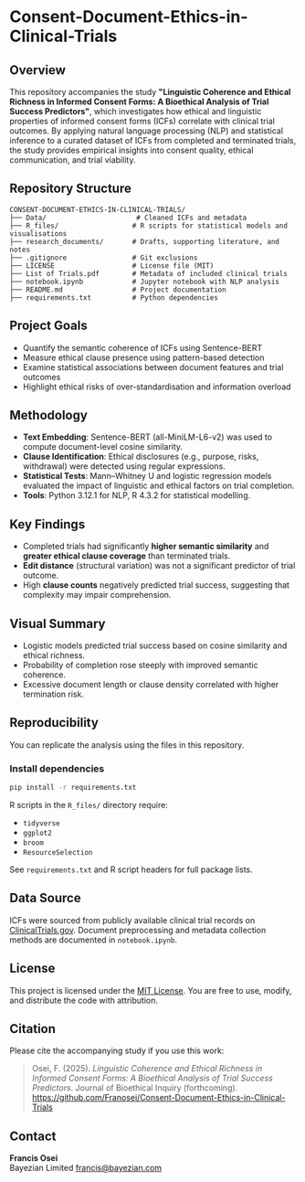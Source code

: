 # Consent-Document-Ethics-in-Clinical-Trials

## Overview

This repository accompanies the study **"Linguistic Coherence and Ethical Richness in Informed Consent Forms: A Bioethical Analysis of Trial Success Predictors"**, which investigates how ethical and linguistic properties of informed consent forms (ICFs) correlate with clinical trial outcomes. By applying natural language processing (NLP) and statistical inference to a curated dataset of ICFs from completed and terminated trials, the study provides empirical insights into consent quality, ethical communication, and trial viability.

## Repository Structure

```
CONSENT-DOCUMENT-ETHICS-IN-CLINICAL-TRIALS/
├── Data/                      # Cleaned ICFs and metadata
├── R_files/                  # R scripts for statistical models and visualisations
├── research_documents/       # Drafts, supporting literature, and notes
├── .gitignore                # Git exclusions
├── LICENSE                   # License file (MIT)
├── List of Trials.pdf        # Metadata of included clinical trials
├── notebook.ipynb            # Jupyter notebook with NLP analysis
├── README.md                 # Project documentation
├── requirements.txt          # Python dependencies
```

## Project Goals

- Quantify the semantic coherence of ICFs using Sentence-BERT
- Measure ethical clause presence using pattern-based detection
- Examine statistical associations between document features and trial outcomes
- Highlight ethical risks of over-standardisation and information overload

## Methodology

- **Text Embedding**: Sentence-BERT (all-MiniLM-L6-v2) was used to compute document-level cosine similarity.
- **Clause Identification**: Ethical disclosures (e.g., purpose, risks, withdrawal) were detected using regular expressions.
- **Statistical Tests**: Mann–Whitney U and logistic regression models evaluated the impact of linguistic and ethical factors on trial completion.
- **Tools**: Python 3.12.1 for NLP, R 4.3.2 for statistical modelling.

## Key Findings

- Completed trials had significantly **higher semantic similarity** and **greater ethical clause coverage** than terminated trials.
- **Edit distance** (structural variation) was not a significant predictor of trial outcome.
- High **clause counts** negatively predicted trial success, suggesting that complexity may impair comprehension.

## Visual Summary

- Logistic models predicted trial success based on cosine similarity and ethical richness.
- Probability of completion rose steeply with improved semantic coherence.
- Excessive document length or clause density correlated with higher termination risk.

## Reproducibility

You can replicate the analysis using the files in this repository.

### Install dependencies

```bash
pip install -r requirements.txt
```

R scripts in the `R_files/` directory require:

- `tidyverse`
- `ggplot2`
- `broom`
- `ResourceSelection`

See `requirements.txt` and R script headers for full package lists.

## Data Source

ICFs were sourced from publicly available clinical trial records on [ClinicalTrials.gov](https://clinicaltrials.gov/). Document preprocessing and metadata collection methods are documented in `notebook.ipynb`.

## License

This project is licensed under the [MIT License](LICENSE). You are free to use, modify, and distribute the code with attribution.

## Citation

Please cite the accompanying study if you use this work:

> Osei, F. (2025). *Linguistic Coherence and Ethical Richness in Informed Consent Forms: A Bioethical Analysis of Trial Success Predictors*. Journal of Bioethical Inquiry (forthcoming).  
> https://github.com/Franosei/Consent-Document-Ethics-in-Clinical-Trials

## Contact

**Francis Osei**  
Bayezian Limited
[francis@bayezian.com](mailto:francis@bayezian.com)
